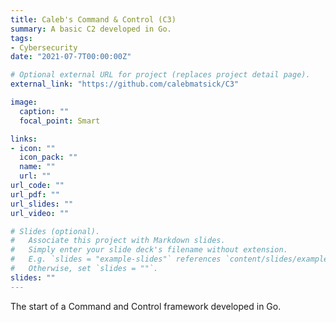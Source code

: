 ```yaml
---
title: Caleb's Command & Control (C3)
summary: A basic C2 developed in Go.
tags:
- Cybersecurity
date: "2021-07-7T00:00:00Z"

# Optional external URL for project (replaces project detail page).
external_link: "https://github.com/calebmatsick/C3"

image:
  caption: ""
  focal_point: Smart

links:
- icon: ""
  icon_pack: ""
  name: ""
  url: ""
url_code: ""
url_pdf: ""
url_slides: ""
url_video: ""

# Slides (optional).
#   Associate this project with Markdown slides.
#   Simply enter your slide deck's filename without extension.
#   E.g. `slides = "example-slides"` references `content/slides/example-slides.md`.
#   Otherwise, set `slides = ""`.
slides: ""
---
```


The start of a Command and Control framework developed in Go.
